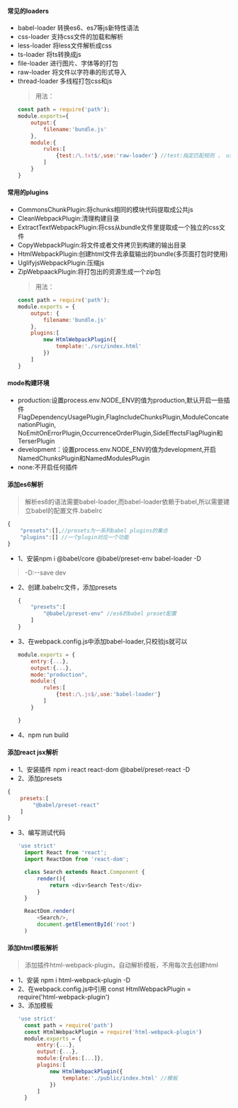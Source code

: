 #### 常见的loaders
* babel-loader 转换es6、es7等js新特性语法
* css-loader 支持css文件的加载和解析
* less-loader 将less文件解析成css
* ts-loader 将ts转换成js
* file-loader 进行图片、字体等的打包
* raw-loader 将文件以字符串的形式导入
* thread-loader 多线程打包css和js
  > 用法：
  ```js
  const path = require('path');
  module.exports={
      output:{
          filename:'bundle.js'
      },
      module:{
          rules:[
              {test:/\.txt$/,use:'raw-loader'} //test:指定匹配规则 ， use:指定使用的loader名称
          ]
      }
  }
  ```
#### 常用的plugins
* CommonsChunkPlugin:将chunks相同的模块代码提取成公共js
* CleanWebpackPlugin:清理构建目录
* ExtractTextWebpackPlugin:将css从bundle文件里提取成一个独立的css文件
* CopyWebpackPlugin:将文件或者文件拷贝到构建的输出目录
* HtmlWebpackPlugin:创建html文件去承载输出的bundle(多页面打包时使用)
* UglifyjsWebpackPlugin:压缩js
* ZipWebpaackPlugin:将打包出的资源生成一个zip包
  > 用法：
  ```js
  const path = require('path');
  module.exports = {
      output: {
          filename:'bundle.js'
      },
      plugins:[
          new HtmlWebpackPlugin({
              template:'./src/index.html'
          })
      ]
  }
  ```
#### mode构建环境
* production:设置process.env.NODE_ENV的值为production,默认开启一些插件FlagDependencyUsagePlugin,FlagIncludeChunksPlugin,ModuleConcatenationPlugin,
  NoEmitOnErrorPlugin,OccurrenceOrderPlugin,SideEffectsFlagPlugin和TerserPlugin
* development：设置process.env.NODE_ENV的值为development,开启NamedChunksPlugin和NamedModulesPlugin
* none:不开启任何插件
#### 添加es6解析
> 解析es6的语法需要babel-loader,而babel-loader依赖于babel,所以需要建立babel的配置文件.babelrc
 ```js
 {
     "presets":[],//presets为一系列babel plugins的集合
     "plugins":[] //一个plugin对应一个功能
 }
 ```
* 1、安装npm i @babel/core @babel/preset-env babel-loader -D
> -D:--save dev   
* 2、创建.babelrc文件，添加presets
  ```js
  {
      "presets":[
          "@babel/preset-env" //es6的babel preset配置
      ]
  }
  ```
* 3、在webpack.config.js中添加babel-loader,只校验js就可以
  ```js
  module.exports = {
      entry:{...},
      output:{...},
      mode:"production",
      module:{
          rules:[
              {test:/\.js$/,use:'babel-loader'}
          ]
      }

  }
  ```
 * 4、npm run build
 #### 添加react jsx解析
 * 1、安装插件 npm i react react-dom @babel/preset-react -D
 * 2、添加presets
  ```js
  {
      presets:[
          "@babel/preset-react"
      ]
  }
  ```
* 3、编写测试代码
  ```js
  'use strict'
    import React from 'react';
    import ReactDom from 'react-dom';

    class Search extends React.Component {
        render(){
            return <div>Search Test</div>
        }
    }

    ReactDom.render(
        <Search/>,
        document.getElementById('root')
    )
  ```
#### 添加html模板解析
> 添加插件html-webpack-plugin，自动解析模板，不用每次去创建html
* 1、安装 npm i html-webpack-plugin -D
* 2、在webpack.config.js中引用 const HtmlWebpackPlugin = require('html-webpack-plugin')
* 3、添加模板
  ```js
  'use strict'
    const path = require('path')
    const HtmlWebpackPlugin = require('html-webpack-plugin')
    module.exports = {
        entry:{...},
        output:{...},
        module:{rules:[...]},
        plugins:[
            new HtmlWebpackPlugin({
                template:'./public/index.html' //模板
            })
        ]
    }
  ```
  